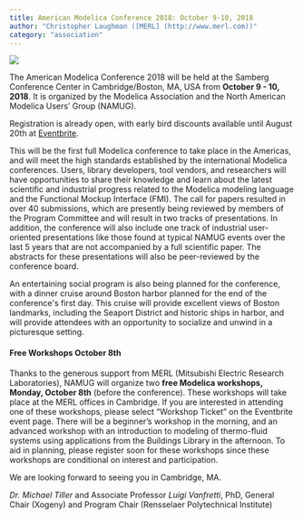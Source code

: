 ```yaml
---
title: American Modelica Conference 2018: October 9-10, 2018
author: "Christopher Laughman ([MERL] (http://www.merl.com))"
category: "association"
---
```


![](https://img.evbuc.com/https%3A%2F%2Fcdn.evbuc.com%2Fimages%2F36908542%2F232427334571%2F1%2Foriginal.jpg?w=800&rect=0%2C149%2C1486%2C743&s=11377e10a546a2aeb2884502bfaba381)

The American Modelica Conference 2018 will be held at the Samberg Conference Center in Cambridge/Boston, MA, USA from **October 9 - 10, 2018**. It is organized by the Modelica Association and the North American Modelica Users’ Group (NAMUG).

Registration is already open, with early bird discounts available until August 20th at [Eventbrite](https://www.eventbrite.com/e/the-american-modelica-conference-2018-tickets-39188362447).

This will be the first full Modelica conference to take place in the Americas, and will meet the high standards established by the international Modelica conferences.  Users, library developers, tool vendors, and researchers will have opportunities to share their knowledge and learn about the latest scientific and industrial progress related to the Modelica modeling language and the Functional Mockup Interface (FMI).  The call for papers resulted in over 40 submissions, which are presently being reviewed by members of the Program Committee and will result in two tracks of presentations.  In addition, the conference will also include one track of industrial user-oriented presentations like those found at typical NAMUG events over the last 5 years that are not accompanied by a full scientific paper. The abstracts for these presentations will also be peer-reviewed by the conference board.

An entertaining social program is also being planned for the conference, with a dinner cruise around Boston harbor planned for the end of the conference's first day.  This cruise will provide excellent views of Boston landmarks, including the Seaport District and historic ships in harbor, and will provide attendees with an opportunity to socialize and unwind in a picturesque setting.

#### Free Workshops October 8th

Thanks to the generous support from MERL (Mitsubishi Electric Research Laboratories), NAMUG will organize two **free Modelica workshops, Monday, October 8th** (before the conference). These workshops will take place at the MERL offices in Cambridge. If you are interested in attending one of these workshops, please select “Workshop Ticket” on the Eventbrite event page. There will be a beginner’s workshop in the morning, and an advanced workshop with an introduction to modeling of thermo-fluid systems using applications from the Buildings Library in the afternoon. To aid in planning, please register soon for these workshops since these workshops are conditional on interest and participation.

We are looking forward to seeing you in Cambridge, MA.

*Dr. Michael Tiller* and Associate Professor *Luigi Vanfretti*, PhD, General Chair (Xogeny) and Program Chair (Rensselaer Polytechnical Institute)
